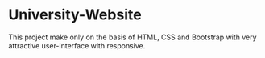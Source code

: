 # University-Website
This project make only on the basis of HTML, CSS and Bootstrap with very attractive user-interface with responsive. 
